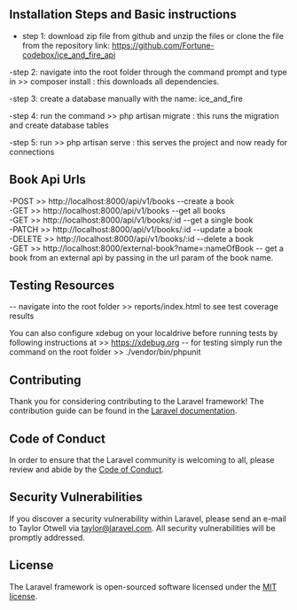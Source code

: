 ## Installation Steps and Basic instructions
- step 1: download zip file from github and unzip the files or clone the file from the repository link: https://github.com/Fortune-codebox/ice_and_fire_api

-step 2: navigate into the root folder through the command prompt and type in >> composer install : this downloads all dependencies.

-step 3: create a database manually with the name: ice_and_fire  

-step 4: run the command >> php artisan migrate : this runs the migration and create database tables

-step 5: run >> php artisan serve : this serves the project and now ready for connections

## Book Api Urls

-POST >> http://localhost:8000/api/v1/books --create a book <br>
-GET >>  http://localhost:8000/api/v1/books --get all books <br>
-GET >> http://localhost:8000/api/v1/books/:id --get a single book <br>
-PATCH >> http://localhost:8000/api/v1/books/:id --update a book <br>
-DELETE >> http://localhost:8000/api/v1/books/:id --delete a book <br>
-GET >> http://localhost:8000/external-book?name=:nameOfBook -- get a book from an external api by passing in the url param of the book name.

## Testing Resources
-- navigate into the root folder >> reports/index.html to see test coverage results

You can also configure xdebug on your localdrive before running tests by following instructions at >> 
https://xdebug.org
-- for testing simply run the command on the root folder >> ./vendor/bin/phpunit

## Contributing

Thank you for considering contributing to the Laravel framework! The contribution guide can be found in the [Laravel documentation](https://laravel.com/docs/contributions).

## Code of Conduct

In order to ensure that the Laravel community is welcoming to all, please review and abide by the [Code of Conduct](https://laravel.com/docs/contributions#code-of-conduct).

## Security Vulnerabilities

If you discover a security vulnerability within Laravel, please send an e-mail to Taylor Otwell via [taylor@laravel.com](mailto:taylor@laravel.com). All security vulnerabilities will be promptly addressed.

## License

The Laravel framework is open-sourced software licensed under the [MIT license](https://opensource.org/licenses/MIT).

